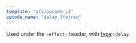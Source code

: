 ```yaml
---
template: "sfz/opcode.j2"
opcode_name: "delay_lfofreq"
---
```

Used under the `‹effect›` header, with [type]=`delay`.


[type]: type.md#delay
